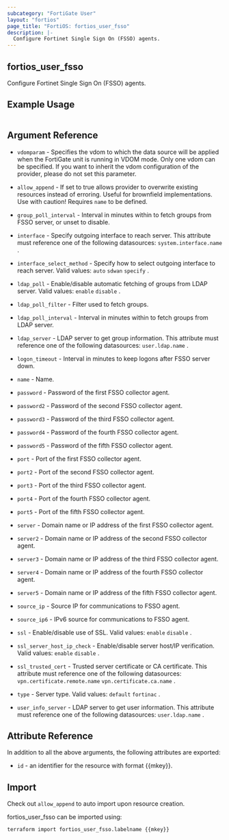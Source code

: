 ```yaml
---
subcategory: "FortiGate User"
layout: "fortios"
page_title: "FortiOS: fortios_user_fsso"
description: |-
  Configure Fortinet Single Sign On (FSSO) agents.
---
```


## fortios_user_fsso
Configure Fortinet Single Sign On (FSSO) agents.

## Example Usage

```hcl

```

## Argument Reference
* `vdomparam` - Specifies the vdom to which the data source will be applied when the FortiGate unit is running in VDOM mode. Only one vdom can be specified. If you want to inherit the vdom configuration of the provider, please do not set this parameter.
* `allow_append` - If set to true allows provider to overwrite existing resources instead of erroring. Useful for brownfield implementations. Use with caution! Requires `name` to be defined.

* `group_poll_interval` - Interval in minutes within to fetch groups from FSSO server, or unset to disable.
* `interface` - Specify outgoing interface to reach server. This attribute must reference one of the following datasources: `system.interface.name` .
* `interface_select_method` - Specify how to select outgoing interface to reach server. Valid values: `auto` `sdwan` `specify` .
* `ldap_poll` - Enable/disable automatic fetching of groups from LDAP server. Valid values: `enable` `disable` .
* `ldap_poll_filter` - Filter used to fetch groups.
* `ldap_poll_interval` - Interval in minutes within to fetch groups from LDAP server.
* `ldap_server` - LDAP server to get group information. This attribute must reference one of the following datasources: `user.ldap.name` .
* `logon_timeout` - Interval in minutes to keep logons after FSSO server down.
* `name` - Name.
* `password` - Password of the first FSSO collector agent.
* `password2` - Password of the second FSSO collector agent.
* `password3` - Password of the third FSSO collector agent.
* `password4` - Password of the fourth FSSO collector agent.
* `password5` - Password of the fifth FSSO collector agent.
* `port` - Port of the first FSSO collector agent.
* `port2` - Port of the second FSSO collector agent.
* `port3` - Port of the third FSSO collector agent.
* `port4` - Port of the fourth FSSO collector agent.
* `port5` - Port of the fifth FSSO collector agent.
* `server` - Domain name or IP address of the first FSSO collector agent.
* `server2` - Domain name or IP address of the second FSSO collector agent.
* `server3` - Domain name or IP address of the third FSSO collector agent.
* `server4` - Domain name or IP address of the fourth FSSO collector agent.
* `server5` - Domain name or IP address of the fifth FSSO collector agent.
* `source_ip` - Source IP for communications to FSSO agent.
* `source_ip6` - IPv6 source for communications to FSSO agent.
* `ssl` - Enable/disable use of SSL. Valid values: `enable` `disable` .
* `ssl_server_host_ip_check` - Enable/disable server host/IP verification. Valid values: `enable` `disable` .
* `ssl_trusted_cert` - Trusted server certificate or CA certificate. This attribute must reference one of the following datasources: `vpn.certificate.remote.name` `vpn.certificate.ca.name` .
* `type` - Server type. Valid values: `default` `fortinac` .
* `user_info_server` - LDAP server to get user information. This attribute must reference one of the following datasources: `user.ldap.name` .

## Attribute Reference

In addition to all the above arguments, the following attributes are exported:
* `id` - an identifier for the resource with format {{mkey}}.

## Import

Check out `allow_append` to auto import upon resource creation.

fortios_user_fsso can be imported using:
```sh
terraform import fortios_user_fsso.labelname {{mkey}}
```

